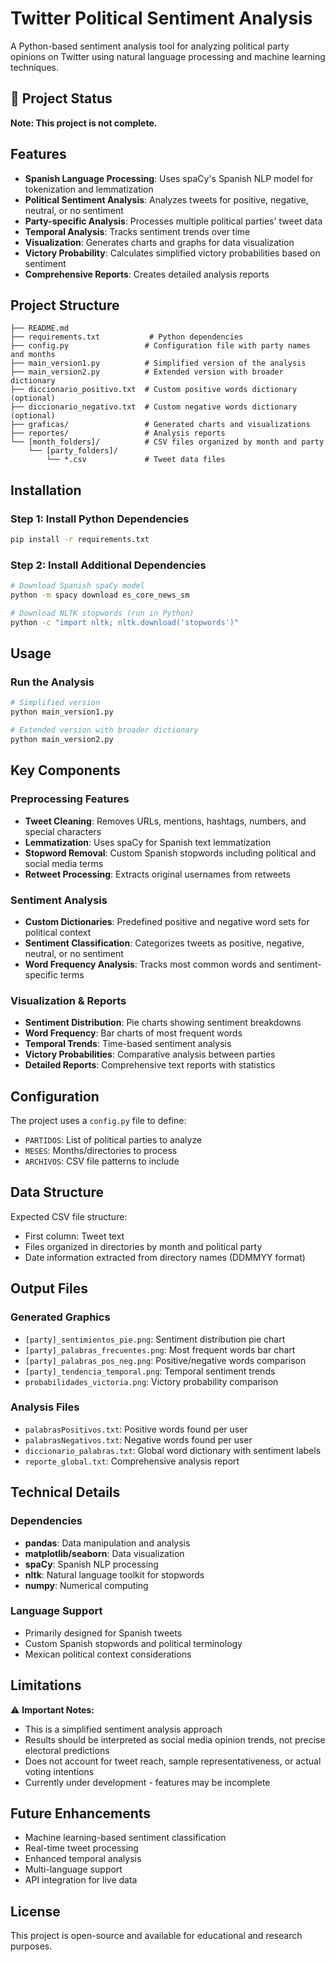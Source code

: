 # Twitter Political Sentiment Analysis

A Python-based sentiment analysis tool for analyzing political party opinions on Twitter using natural language processing and machine learning techniques.

## 🚧 Project Status
**Note: This project is not complete.**

## Features

- **Spanish Language Processing**: Uses spaCy's Spanish NLP model for tokenization and lemmatization
- **Political Sentiment Analysis**: Analyzes tweets for positive, negative, neutral, or no sentiment
- **Party-specific Analysis**: Processes multiple political parties' tweet data
- **Temporal Analysis**: Tracks sentiment trends over time
- **Visualization**: Generates charts and graphs for data visualization
- **Victory Probability**: Calculates simplified victory probabilities based on sentiment
- **Comprehensive Reports**: Creates detailed analysis reports

## Project Structure

```
├── README.md
├── requirements.txt           # Python dependencies
├── config.py                 # Configuration file with party names and months
├── main_version1.py          # Simplified version of the analysis
├── main_version2.py          # Extended version with broader dictionary
├── diccionario_positivo.txt  # Custom positive words dictionary (optional)
├── diccionario_negativo.txt  # Custom negative words dictionary (optional)
├── graficas/                 # Generated charts and visualizations
├── reportes/                 # Analysis reports
└── [month_folders]/          # CSV files organized by month and party
    └── [party_folders]/
        └── *.csv             # Tweet data files
```

## Installation

### Step 1: Install Python Dependencies
```bash
pip install -r requirements.txt
```

### Step 2: Install Additional Dependencies
```bash
# Download Spanish spaCy model
python -m spacy download es_core_news_sm

# Download NLTK stopwords (run in Python)
python -c "import nltk; nltk.download('stopwords')"
```

## Usage

### Run the Analysis
```bash
# Simplified version
python main_version1.py

# Extended version with broader dictionary
python main_version2.py
```

## Key Components

### Preprocessing Features
- **Tweet Cleaning**: Removes URLs, mentions, hashtags, numbers, and special characters
- **Lemmatization**: Uses spaCy for Spanish text lemmatization
- **Stopword Removal**: Custom Spanish stopwords including political and social media terms
- **Retweet Processing**: Extracts original usernames from retweets

### Sentiment Analysis
- **Custom Dictionaries**: Predefined positive and negative word sets for political context
- **Sentiment Classification**: Categorizes tweets as positive, negative, neutral, or no sentiment
- **Word Frequency Analysis**: Tracks most common words and sentiment-specific terms

### Visualization & Reports
- **Sentiment Distribution**: Pie charts showing sentiment breakdowns
- **Word Frequency**: Bar charts of most frequent words
- **Temporal Trends**: Time-based sentiment analysis
- **Victory Probabilities**: Comparative analysis between parties
- **Detailed Reports**: Comprehensive text reports with statistics

## Configuration

The project uses a `config.py` file to define:
- `PARTIDOS`: List of political parties to analyze
- `MESES`: Months/directories to process
- `ARCHIVOS`: CSV file patterns to include

## Data Structure

Expected CSV file structure:
- First column: Tweet text
- Files organized in directories by month and political party
- Date information extracted from directory names (DDMMYY format)

## Output Files

### Generated Graphics
- `[party]_sentimientos_pie.png`: Sentiment distribution pie chart
- `[party]_palabras_frecuentes.png`: Most frequent words bar chart
- `[party]_palabras_pos_neg.png`: Positive/negative words comparison
- `[party]_tendencia_temporal.png`: Temporal sentiment trends
- `probabilidades_victoria.png`: Victory probability comparison

### Analysis Files
- `palabrasPositivos.txt`: Positive words found per user
- `palabrasNegativos.txt`: Negative words found per user
- `diccionario_palabras.txt`: Global word dictionary with sentiment labels
- `reporte_global.txt`: Comprehensive analysis report

## Technical Details

### Dependencies
- **pandas**: Data manipulation and analysis
- **matplotlib/seaborn**: Data visualization
- **spaCy**: Spanish NLP processing
- **nltk**: Natural language toolkit for stopwords
- **numpy**: Numerical computing

### Language Support
- Primarily designed for Spanish tweets
- Custom Spanish stopwords and political terminology
- Mexican political context considerations

## Limitations

⚠️ **Important Notes:**
- This is a simplified sentiment analysis approach
- Results should be interpreted as social media opinion trends, not precise electoral predictions
- Does not account for tweet reach, sample representativeness, or actual voting intentions
- Currently under development - features may be incomplete

## Future Enhancements

- Machine learning-based sentiment classification
- Real-time tweet processing
- Enhanced temporal analysis
- Multi-language support
- API integration for live data

## License

This project is open-source and available for educational and research purposes.